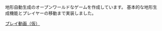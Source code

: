 地形自動生成のオープンワールドなゲームを作成しています。
基本的な地形生成機能とプレイヤーの移動まで実装しました。

[プレイ動画（仮）](https://youtu.be/HPZJrHHHU4A)
